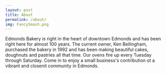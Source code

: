```yaml
---
layout: post
title: About
permalink: /about/
img: FancySmash.png
---
```


Edmonds Bakery is right in the heart of downtown Edmonds and has been right here for almost 100 years. The current owner, Ken Bellingham, purchased the bakery in 1992 and has been making beautiful cakes, doughnuts and pastries all that time. Our ovens fire up every Tuesday through Saturday. Come in to enjoy a small business's contribution ot a vibrant and closenit community in Edmonds.


<!-- <iframe class="video" src="https://www.youtube.com/embed/6qqIy97WbGA" frameborder="0" allowfullscreen></iframe> -->